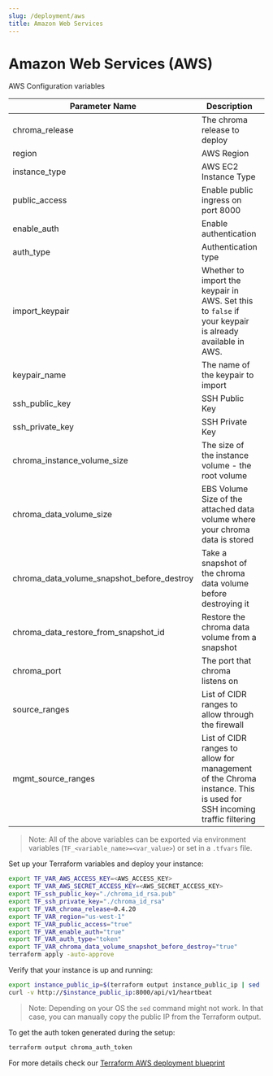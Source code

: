 ```yaml
---
slug: /deployment/aws
title: Amazon Web Services
---
```


# Amazon Web Services (AWS)


AWS Configuration variables

| Parameter Name                             | Description                                                                                                         | Default Value       |
|--------------------------------------------|---------------------------------------------------------------------------------------------------------------------|---------------------|
| chroma_release                             | The chroma release to deploy                                                                                        | 0.4.20              |
| region                                     | AWS Region                                                                                                          | us-west-1           |
| instance_type                              | AWS EC2 Instance Type                                                                                               | t3.medium           |
| public_access                              | Enable public ingress on port 8000                                                                                  | true                |
| enable_auth                                | Enable authentication                                                                                               | true                |
| auth_type                                  | Authentication type                                                                                                 | token               |
| import_keypair                             | Whether to import the keypair in AWS. Set this to `false` if your keypair is already available in AWS.              | true                |
| keypair_name                               | The name of the keypair to import                                                                                   | chroma_keypair      |
| ssh_public_key                             | SSH Public Key                                                                                                      | ./chroma_id_rsa.pub |
| ssh_private_key                            | SSH Private Key                                                                                                     | ./chroma_id_rsa     |
| chroma_instance_volume_size                | The size of the instance volume - the root volume                                                                   | 30                  |
| chroma_data_volume_size                    | EBS Volume Size of the attached data volume where your chroma data is stored                                        | 20                  |
| chroma_data_volume_snapshot_before_destroy | Take a snapshot of the chroma data volume before destroying it                                                      | false               |
| chroma_data_restore_from_snapshot_id       | Restore the chroma data volume from a snapshot                                                                      | null                |
| chroma_port                                | The port that chroma listens on                                                                                     | 8000                |
| source_ranges                              | List of CIDR ranges to allow through the firewall                                                                   | ["0.0.0.0/0"]       |
| mgmt_source_ranges                         | List of CIDR ranges to allow for management of the Chroma instance. This is used for SSH incoming traffic filtering | ["0.0.0.0/0"]       |

> Note: All of the above variables can be exported via environment variables (`TF_<variable_name>=<var_value>`) or set
> in a `.tfvars` file.

Set up your Terraform variables and deploy your instance:

```bash
export TF_VAR_AWS_ACCESS_KEY=<AWS_ACCESS_KEY>
export TF_VAR_AWS_SECRET_ACCESS_KEY=<AWS_SECRET_ACCESS_KEY>
export TF_ssh_public_key="./chroma_id_rsa.pub"
export TF_ssh_private_key="./chroma_id_rsa"
export TF_VAR_chroma_release=0.4.20
export TF_VAR_region="us-west-1"
export TF_VAR_public_access="true"
export TF_VAR_enable_auth="true"
export TF_VAR_auth_type="token"
export TF_VAR_chroma_data_volume_snapshot_before_destroy="true"
terraform apply -auto-approve
```

Verify that your instance is up and running:

```bash
export instance_public_ip=$(terraform output instance_public_ip | sed 's/"//g')
curl -v http://$instance_public_ip:8000/api/v1/heartbeat
```

> Note: Depending on your OS the `sed` command might not work. In that case, you can manually copy the public IP from
> the Terraform output.

To get the auth token generated during the setup:

```bash
terraform output chroma_auth_token
```

For more details check
our [Terraform AWS deployment blueprint](https://github.com/chroma-core/chroma/tree/main/examples/deployments/aws-terraform)

